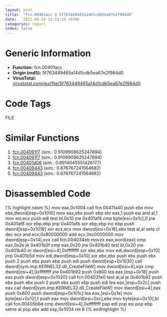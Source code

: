 ```yaml
---
layout: post
title:  "fcn.00401acc @ 5f763449465a14d1cdb5ea67e2f984d0"
date:   2021-08-30 15:52:19 +0300
categories: report
index: false
---
```


# Generic Information
- **Function:** fcn.00401acc
- **Origin (md5):** 5f763449465a14d1cdb5ea67e2f984d0
- **VirusTotal:** [virustotal.com/gui/file/5f763449465a14d1cdb5ea67e2f984d0][virustotal_ref]

# Code Tags
<span class="tag" id="FILE">FILE</span>


# Similar Functions

1. [fcn.004091f7][similar_1_ref] (sim.: 0.9109908625247894)
2. [fcn.004091f7][similar_2_ref] (sim.: 0.9109908625247894)
3. [fcn.00401d06][similar_3_ref] (sim.: 0.8914045551426177)
4. [fcn.00409443][similar_4_ref] (sim.: 0.876767241564682)
5. [fcn.00409443][similar_5_ref] (sim.: 0.876767241564682)


# Disassembled Code

{% highlight nasm %}
mov eax,0x1004
call fcn.00411a40
push ebx
mov ebx,dword[esp+0x1010]
mov eax,ebx
push ebp
shr eax,1
push esi
and al,1
mov esi,ecx
push edi
test bl,0x10
jne 0x401af8
cmp byte[esi+0x1c],0
jne 0x401af8
xor ebp,ebp
jmp 0x401afb
xor ebp,ebp
inc ebp
push dword[esp+0x1018]
xor ecx,ecx
mov dword[esi+0x18],ebx
test al,al
sete cl
dec ecx
and ecx,0x80000000
add ecx,0xc0000000
mov dword[esp+0x14],ecx
call fcn.004034eb
movzx eax,word[eax]
cmp eax,0x2e
je 0x401b2f
cmp eax,0x20
jne 0x401b40
test bl,0x20
jne 0x401b40
or dword[esi+4],0xffffffff
xor ebx,ebx
mov edi,dword[esp+0x10]
jmp 0x401b5d
mov edi,dword[esp+0x10]
xor ebx,ebx
push ebx
push ebx
push 2
push ebx
push ebp
push edi
push dword[esp+0x1030]
call dword[sym.imp.KERNEL32.dll_CreateFileW]
mov dword[esi+4],eax
cmp dword[esi+4],0xffffffff
jne 0x401b92
push 0x800
lea eax,[esp+0x18]
push eax
push dword[esp+0x1020]
call fcn.004031e0
test al,al
je 0x401b92
push ebx
push ebx
push 2
push ebx
push ebp
push edi
lea eax,[esp+0x2c]
push eax
call dword[sym.imp.KERNEL32.dll_CreateFileW]
mov dword[esi+4],eax
push 0x800
push dword[esp+0x101c]
lea eax,[esi+0x1e]
mov byte[esi+0x12],1
push eax
mov dword[esi+0xc],ebx
mov byte[esi+0x10],bl
call fcn.00405b6d
cmp dword[esi+4],0xffffffff
pop edi
pop esi
pop ebp
setne al
pop ebx
add esp,0x1004
ret 8
{% endhighlight %}


[similar_1_ref]: /report/fcn.004091f7@e02c832a2c768752009e071574e12967
[similar_2_ref]: /report/fcn.004091f7@f068e0a788db6c075da6c407576e943b
[similar_3_ref]: /report/fcn.00401d06@5f763449465a14d1cdb5ea67e2f984d0
[similar_4_ref]: /report/fcn.00409443@f068e0a788db6c075da6c407576e943b
[similar_5_ref]: /report/fcn.00409443@e02c832a2c768752009e071574e12967
[virustotal_ref]: https://www.virustotal.com/gui/file/5f763449465a14d1cdb5ea67e2f984d0